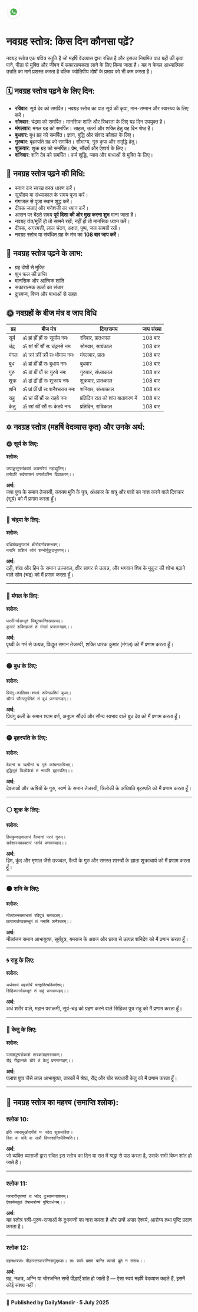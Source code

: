 <!-- Share & WhatsApp icons as SVG -->
<a href="https://api.whatsapp.com/send?text=Check%20out%20this%20article%20in%20the%20Daily%20Mandir%20app%3A%20https%3A%2F%2Fwww.dailymandir.com%2Farticles%3FcontentUrl%3Dhttps%253A%252F%252Fraw.githubusercontent.com%252Fanandwana001%252Fcontent-repo%252Frefs%252Fheads%252Fmain%252Fchalisa%252Fhanuman%252Fhanuman_chalisa_english.md%26title%3DHanuman%2520Chalisa">
  <img src="https://raw.githubusercontent.com/anandwana001/content-repo/refs/heads/main/assets/ic_wtsapp_share_rounded.svg" alt="WhatsApp" width="40"/>
</a>

<br/>
 

# नवग्रह स्तोत्र: किस दिन कौनसा पढ़ें?

नवग्रह स्तोत्र एक पवित्र स्तुति है जो महर्षि वेदव्यास द्वारा रचित है और इसका नियमित पाठ ग्रहों की कृपा पाने, पीड़ा से मुक्ति और जीवन में सकारात्मकता लाने के लिए किया जाता है। यह न केवल आध्यात्मिक उन्नति का मार्ग प्रशस्त करता है बल्कि ज्योतिषीय दोषों के प्रभाव को भी कम करता है।

## 🗓️ नवग्रह स्तोत्र पढ़ने के लिए दिन:

- **रविवार**: सूर्य देव को समर्पित। नवग्रह स्तोत्र का पाठ सूर्य की कृपा, मान-सम्मान और स्वास्थ्य के लिए करें।
- **सोमवार**: चंद्रमा को समर्पित। मानसिक शांति और स्थिरता के लिए यह दिन उपयुक्त है।
- **मंगलवार**: मंगल ग्रह को समर्पित। साहस, ऊर्जा और शक्ति हेतु यह दिन श्रेष्ठ है।
- **बुधवार**: बुध ग्रह को समर्पित। ज्ञान, बुद्धि और संवाद कौशल के लिए।
- **गुरुवार**: बृहस्पति ग्रह को समर्पित। सौभाग्य, गुरु कृपा और समृद्धि हेतु।
- **शुक्रवार**: शुक्र ग्रह को समर्पित। प्रेम, सौंदर्य और ऐश्वर्य के लिए।
- **शनिवार**: शनि देव को समर्पित। कर्म शुद्धि, न्याय और बाधाओं से मुक्ति के लिए।

## 🔱 नवग्रह स्तोत्र पढ़ने की विधि:

- स्नान कर स्वच्छ वस्त्र धारण करें।
- सूर्योदय या संध्याकाल के समय पूजा करें।
- गंगाजल से पूजा स्थान शुद्ध करें।
- दीपक जलाएं और गणेशजी का ध्यान करें।
- आसन पर बैठते समय **पूर्व दिशा की ओर मुख करना शुभ** माना जाता है।
- नवग्रह यंत्र/मूर्ति हो तो सामने रखें; नहीं हो तो मानसिक ध्यान करें।
- दीपक, अगरबत्ती, लाल चंदन, अक्षत, पुष्प, जल सामग्री रखें।
- नवग्रह स्तोत्र या संबंधित ग्रह के मंत्र का **108 बार जाप करें**।

## 🌟 नवग्रह स्तोत्र पढ़ने के लाभ:

- ग्रह दोषों से मुक्ति
- शुभ फल की प्राप्ति
- मानसिक और आत्मिक शांति
- सकारात्मक ऊर्जा का संचार
- दुःस्वप्न, विघ्न और बाधाओं से राहत

## 🌞 नवग्रहों के बीज मंत्र व जाप विधि

| ग्रह     | बीज मंत्र                                     | दिन/समय                         | जाप संख्या |
|----------|-----------------------------------------------|----------------------------------|-------------|
| सूर्य    | ॐ ह्रां ह्रीं ह्रौं सः सूर्याय नमः            | रविवार, प्रातःकाल               | 108 बार     |
| चंद्र    | ॐ श्रां श्रीं श्रौं सः चंद्रमसे नमः            | सोमवार, सायंकाल                 | 108 बार     |
| मंगल    | ॐ क्रां क्रीं क्रौं सः भौमाय नमः              | मंगलवार, प्रातः                  | 108 बार     |
| बुध      | ॐ ब्रां ब्रीं ब्रौं सः बुधाय नमः              | बुधवार                           | 108 बार     |
| गुरु     | ॐ ग्रां ग्रीं ग्रौं सः गुरुवे नमः             | गुरुवार, संध्याकाल              | 108 बार     |
| शुक्र     | ॐ द्रां द्रीं द्रौं सः शुक्राय नमः            | शुक्रवार, प्रातःकाल             | 108 बार     |
| शनि      | ॐ प्रां प्रीं प्रौं सः शनैश्चराय नमः          | शनिवार, संध्याकाल               | 108 बार     |
| राहु     | ॐ भ्रां भ्रीं भ्रौं सः राहवे नमः             | प्रतिदिन रात को शांत वातावरण में | 108 बार     |
| केतु     | ॐ स्रां स्रीं स्रौं सः केतवे नमः             | प्रतिदिन, रात्रिकाल              | 108 बार     |

## 🔯 नवग्रह स्तोत्र (महर्षि वेदव्यास कृत) और उनके अर्थ:

### 🌞 सूर्य के लिए:
**श्लोक:**

```
जपाकुसुमसंकाशं काश्यपेयं महाद्युतिम्।  
तमोऽरिं सर्वपापघ्नं प्रणतोऽस्मि दिवाकरम्।।
```

**अर्थ:**  
जपा पुष्प के समान तेजस्वी, कश्यप मुनि के पुत्र, अंधकार के शत्रु और पापों का नाश करने वाले दिवाकर (सूर्य) को मैं प्रणाम करता हूँ।

---

### 🌙 चंद्रमा के लिए:
**श्लोक:**

```
दधिशंखतुषाराभं क्षीरोदार्णवसम्भवम्।  
नमामि शशिनं सोमं शम्भोर्मुकुटभूषणम्।।
```

**अर्थ:**  
दही, शंख और हिम के समान उज्जवल, क्षीर सागर से उत्पन्न, और भगवान शिव के मुकुट की शोभा बढ़ाने वाले सोम (चंद्र) को मैं प्रणाम करता हूँ।

---

### 🔴 मंगल के लिए:
**श्लोक:**

```
धरणीगर्भसम्भूतं विद्युत्कान्तिसमप्रभम्।  
कुमारं शक्तिहस्तं तं मंगलं प्रणमाम्यहम्।।
```

**अर्थ:**  
पृथ्वी के गर्भ से उत्पन्न, विद्युत समान तेजस्वी, शक्ति धारक कुमार (मंगल) को मैं प्रणाम करता हूँ।

---

### 🟢 बुध के लिए:
**श्लोक:**

```
प्रियंगु-कालिका-श्यामं रूपेणाप्रतिमं बुधम्।  
सौम्यं सौम्यगुणोपेतं तं बुधं प्रणमाम्यहम्।।
```

**अर्थ:**  
प्रियंगु कली के समान श्याम वर्ण, अनुपम सौंदर्य और सौम्य स्वभाव वाले बुध देव को मैं प्रणाम करता हूँ।

---

### 🟡 बृहस्पति के लिए:
**श्लोक:**

```
देवानां च ऋषीणां च गुरुं कांचनसन्निभम्।  
बुद्धिभूतं त्रिलोकेशं तं नमामि बृहस्पतिम्।।
```

**अर्थ:**  
देवताओं और ऋषियों के गुरु, स्वर्ण के समान तेजस्वी, त्रिलोकी के अधिपति बृहस्पति को मैं प्रणाम करता हूँ।

---

### ⚪ शुक्र के लिए:
**श्लोक:**

```
हिमकुन्दमृणालाभं दैत्यानां परमं गुरुम्।  
सर्वशास्त्रप्रवक्तारं भार्गवं प्रणमाम्यहम्।।
```

**अर्थ:**  
हिम, कुंद और मृणाल जैसे उज्ज्वल, दैत्यों के गुरु और समस्त शास्त्रों के ज्ञाता शुक्राचार्य को मैं प्रणाम करता हूँ।

---

### ⚫ शनि के लिए:
**श्लोक:**

```
नीलांजनसमाभासं रविपुत्रं यमाग्रजम्।  
छायामार्तण्डसम्भूतं तं नमामि शनैश्चरम्।।
```

**अर्थ:**  
नीलांजन समान आभायुक्त, सूर्यपुत्र, यमराज के अग्रज और छाया से उत्पन्न शनिदेव को मैं प्रणाम करता हूँ।

---

### 🌀 राहु के लिए:
**श्लोक:**

```
अर्धकायं महावीर्यं चन्द्रादित्यविमर्दनम्।  
सिंहिकागर्भसम्भूतं तं राहुं प्रणमाम्यहम्।।
```

**अर्थ:**  
अर्ध शरीर वाले, महान पराक्रमी, सूर्य-चंद्र को ग्रहण करने वाले सिंहिका पुत्र राहु को मैं प्रणाम करता हूँ।

---

### 🔻 केतु के लिए:
**श्लोक:**

```
पलाशपुष्पसंकाशं तारकाग्रहमस्तकम्।  
रौद्रं रौद्रात्मकं घोरं तं केतुं प्रणमाम्यहम्।।
```

**अर्थ:**  
पलाश पुष्प जैसे लाल आभायुक्त, तारकों में श्रेष्ठ, रौद्र और घोर रूपधारी केतु को मैं प्रणाम करता हूँ।

---

## 📖 नवग्रह स्तोत्र का महत्त्व (समाप्ति श्लोक):

### श्लोक 10:

```
इति व्यासमुखोद्गीतं यः पठेत् सुसमाहितः।  
दिवा वा यदि वा रात्रौ विघ्नशान्तिर्भविष्यति।।
```

**अर्थ:**  
जो व्यक्ति व्यासजी द्वारा रचित इस स्तोत्र का दिन या रात में श्रद्धा से पाठ करता है, उसके सभी विघ्न शांत हो जाते हैं।

---

### श्लोक 11:

```
नरनारीनृपाणां च भवेद् दुःस्वप्ननाशनम्।  
ऐश्वर्यमतुलं तेषामारोग्यं पुष्टिवर्धनम्।।
```

**अर्थ:**  
यह स्तोत्र स्त्री-पुरुष-राजाओं के दुःस्वप्नों का नाश करता है और उन्हें अपार ऐश्वर्य, आरोग्य तथा पुष्टि प्रदान करता है।

---

### श्लोक 12:

```
ग्रहनक्षत्रजाः पीड़ास्तस्कराग्निसमुद्भवाः। ताः सर्वाः प्रशमं यान्ति व्यासो ब्रूते न संशयः।।
```

**अर्थ:**  
ग्रह, नक्षत्र, अग्नि या चोरजनित सभी पीड़ाएँ शांत हो जाती हैं — ऐसा स्वयं महर्षि वेदव्यास कहते हैं, इसमें कोई संशय नहीं।

---

📅 **Published by DailyMandir · 5 July 2025**

